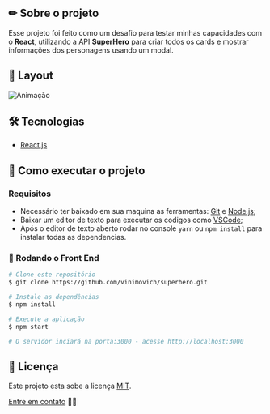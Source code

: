 ## ✏ Sobre o projeto
Esse projeto foi feito como um desafio para testar minhas capacidades com o **React**, utilizando a API **SuperHero** para criar todos os cards e mostrar informações dos personagens usando um modal.

## 🎨 Layout
![Animação](https://user-images.githubusercontent.com/61718764/154575502-c36aa643-92c5-4192-93cb-043645ad8879.gif)


## 🛠 Tecnologias
- [React.js](https://pt-br.reactjs.org/)

## 🚀 Como executar o projeto
### Requisitos
- Necessário ter baixado em sua maquina as ferramentas: [Git](https://nodejs.org/en/) e [Node.js](https://nodejs.org/en/);
- Baixar um editor de texto para executar os codigos como [VSCode](https://code.visualstudio.com/);
- Após o editor de texto aberto rodar no console <code>yarn</code> ou <code>npm install</code> para instalar todas as dependencias.

### 🎲 Rodando o Front End
```bash
# Clone este repositório
$ git clone https://github.com/vinimovich/superhero.git

# Instale as dependências
$ npm install

# Execute a aplicação
$ npm start

# O servidor inciará na porta:3000 - acesse http://localhost:3000
```

## 📝 Licença
Este projeto esta sobe a licença [MIT]().

[Entre em contato](https://www.linkedin.com/in/vinimovich/) 👋🏽
